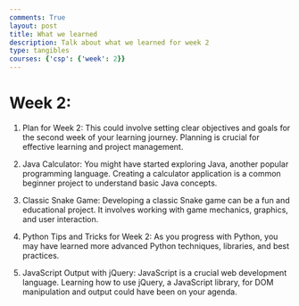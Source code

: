 ```yaml
---
comments: True
layout: post
title: What we learned
description: Talk about what we learned for week 2
type: tangibles
courses: {'csp': {'week': 2}}
---
```


# Week 2:

1. Plan for Week 2: This could involve setting clear objectives and goals for the second week of your learning journey. Planning is crucial for effective learning and project management.

2. Java Calculator: You might have started exploring Java, another popular programming language. Creating a calculator application is a common beginner project to understand basic Java concepts.

3. Classic Snake Game: Developing a classic Snake game can be a fun and educational project. It involves working with game mechanics, graphics, and user interaction.

4. Python Tips and Tricks for Week 2: As you progress with Python, you may have learned more advanced Python techniques, libraries, and best practices.

5. JavaScript Output with jQuery: JavaScript is a crucial web development language. Learning how to use jQuery, a JavaScript library, for DOM manipulation and output could have been on your agenda.